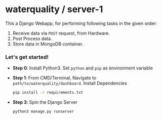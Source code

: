 # waterquality / server-1

This a Django Webapp, for performing following tasks in the given order:

1. Receive data via `POST` request, from Hardware.
2. Post Process data.
3. Store data in MongoDB container.

### Let's get started!

- **Step 0**: Install Python3. Set `python` and `pip` as environment variable 

- **Step 1**: From CMD/Terminal, Navigate to `path/to/waterquality/dashboard`. Install Dependencies 

    ```bash
    pip install -r requirements.txt
    ```

- **Step 3**: Spin the Django Server

    ```bash
    python3 manage.py runserver
    ```